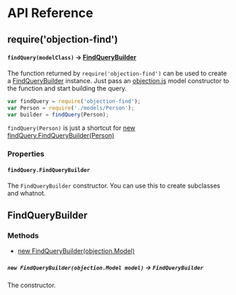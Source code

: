 # API Reference

## require('objection-find')

#### `findQuery(modelClass)` -> [FindQueryBuilder](#findquerybuilder)

The function returned by `require('objection-find')` can be used to create a [FindQueryBuilder](#findquerybuilder)
instance. Just pass an [objection.js](https://github.com/Vincit/objection.js/) model constructor to the function 
and start building the query. 

```js
var findQuery = require('objection-find');
var Person = require('./models/Person');
var builder = findQuery(Person);
```

`findQuery(Person)` is just a shortcut for [new findQuery.FindQueryBuilder(Person)](#findquerybuilder-constructor)

### Properties

#### `findQuery.FindQueryBuilder`

The `FindQueryBuilder` constructor. You can use this to create subclasses and whatnot.

## FindQueryBuilder

### Methods

 - [new FindQueryBuilder(objection.Model)](#new-findquerybuilderobjectionmodel--findquerybuilder)

##### `new FindQueryBuilder(objection.Model model)` -> `FindQueryBuilder`

The constructor.
